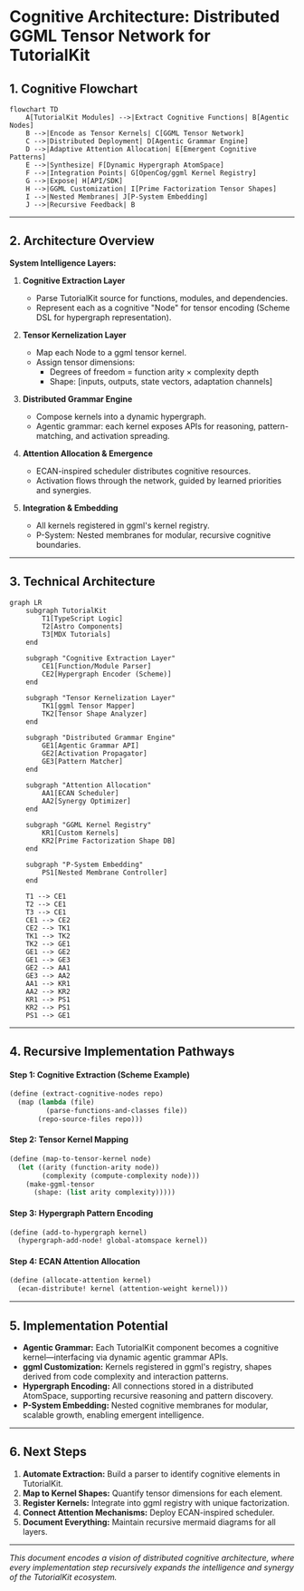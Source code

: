 # Cognitive Architecture: Distributed GGML Tensor Network for TutorialKit

## 1. Cognitive Flowchart

```mermaid
flowchart TD
    A[TutorialKit Modules] -->|Extract Cognitive Functions| B[Agentic Nodes]
    B -->|Encode as Tensor Kernels| C[GGML Tensor Network]
    C -->|Distributed Deployment| D[Agentic Grammar Engine]
    D -->|Adaptive Attention Allocation| E[Emergent Cognitive Patterns]
    E -->|Synthesize| F[Dynamic Hypergraph AtomSpace]
    F -->|Integration Points| G[OpenCog/ggml Kernel Registry]
    G -->|Expose| H[API/SDK]
    H -->|GGML Customization| I[Prime Factorization Tensor Shapes]
    I -->|Nested Membranes| J[P-System Embedding]
    J -->|Recursive Feedback| B
```

---

## 2. Architecture Overview

**System Intelligence Layers:**

1. **Cognitive Extraction Layer**
   - Parse TutorialKit source for functions, modules, and dependencies.
   - Represent each as a cognitive "Node" for tensor encoding (Scheme DSL for hypergraph representation).

2. **Tensor Kernelization Layer**
   - Map each Node to a ggml tensor kernel.
   - Assign tensor dimensions:
     - Degrees of freedom = function arity × complexity depth
     - Shape: [inputs, outputs, state vectors, adaptation channels]

3. **Distributed Grammar Engine**
   - Compose kernels into a dynamic hypergraph.
   - Agentic grammar: each kernel exposes APIs for reasoning, pattern-matching, and activation spreading.

4. **Attention Allocation & Emergence**
   - ECAN-inspired scheduler distributes cognitive resources.
   - Activation flows through the network, guided by learned priorities and synergies.

5. **Integration & Embedding**
   - All kernels registered in ggml's kernel registry.
   - P-System: Nested membranes for modular, recursive cognitive boundaries.

---

## 3. Technical Architecture

```mermaid
graph LR
    subgraph TutorialKit
        T1[TypeScript Logic]
        T2[Astro Components]
        T3[MDX Tutorials]
    end

    subgraph "Cognitive Extraction Layer"
        CE1[Function/Module Parser]
        CE2[Hypergraph Encoder (Scheme)]
    end

    subgraph "Tensor Kernelization Layer"
        TK1[ggml Tensor Mapper]
        TK2[Tensor Shape Analyzer]
    end

    subgraph "Distributed Grammar Engine"
        GE1[Agentic Grammar API]
        GE2[Activation Propagator]
        GE3[Pattern Matcher]
    end

    subgraph "Attention Allocation"
        AA1[ECAN Scheduler]
        AA2[Synergy Optimizer]
    end

    subgraph "GGML Kernel Registry"
        KR1[Custom Kernels]
        KR2[Prime Factorization Shape DB]
    end

    subgraph "P-System Embedding"
        PS1[Nested Membrane Controller]
    end

    T1 --> CE1
    T2 --> CE1
    T3 --> CE1
    CE1 --> CE2
    CE2 --> TK1
    TK1 --> TK2
    TK2 --> GE1
    GE1 --> GE2
    GE1 --> GE3
    GE2 --> AA1
    GE3 --> AA2
    AA1 --> KR1
    AA2 --> KR2
    KR1 --> PS1
    KR2 --> PS1
    PS1 --> GE1
```

---

## 4. Recursive Implementation Pathways

#### Step 1: Cognitive Extraction (Scheme Example)
```scheme
(define (extract-cognitive-nodes repo)
  (map (lambda (file)
         (parse-functions-and-classes file))
       (repo-source-files repo)))
```

#### Step 2: Tensor Kernel Mapping
```scheme
(define (map-to-tensor-kernel node)
  (let ((arity (function-arity node))
        (complexity (compute-complexity node)))
    (make-ggml-tensor
      (shape: (list arity complexity)))))
```

#### Step 3: Hypergraph Pattern Encoding
```scheme
(define (add-to-hypergraph kernel)
  (hypergraph-add-node! global-atomspace kernel))
```

#### Step 4: ECAN Attention Allocation
```scheme
(define (allocate-attention kernel)
  (ecan-distribute! kernel (attention-weight kernel)))
```

---

## 5. Implementation Potential

- **Agentic Grammar:** Each TutorialKit component becomes a cognitive kernel—interfacing via dynamic agentic grammar APIs.
- **ggml Customization:** Kernels registered in ggml's registry, shapes derived from code complexity and interaction patterns.
- **Hypergraph Encoding:** All connections stored in a distributed AtomSpace, supporting recursive reasoning and pattern discovery.
- **P-System Embedding:** Nested cognitive membranes for modular, scalable growth, enabling emergent intelligence.

---

## 6. Next Steps

1. **Automate Extraction:** Build a parser to identify cognitive elements in TutorialKit.
2. **Map to Kernel Shapes:** Quantify tensor dimensions for each element.
3. **Register Kernels:** Integrate into ggml registry with unique factorization.
4. **Connect Attention Mechanisms:** Deploy ECAN-inspired scheduler.
5. **Document Everything:** Maintain recursive mermaid diagrams for all layers.

---

*This document encodes a vision of distributed cognitive architecture, where every implementation step recursively expands the intelligence and synergy of the TutorialKit ecosystem.*